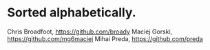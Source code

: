 # Sorted alphabetically.

Chris Broadfoot, https://github.com/broady
Maciej Gorski, https://github.com/mg6maciej
Mihai Preda, https://github.com/preda
